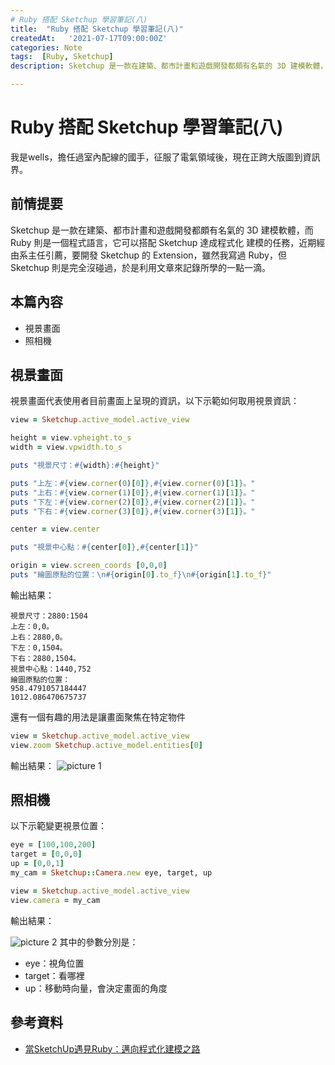 ```yaml
---
# Ruby 搭配 Sketchup 學習筆記(八)
title:  "Ruby 搭配 Sketchup 學習筆記(八)"
createdAt:   '2021-07-17T09:00:00Z'
categories: Note
tags:  [Ruby, Sketchup]
description: Sketchup 是一款在建築、都市計畫和遊戲開發都頗有名氣的 3D 建模軟體，而 Ruby 則是一個程式語言，它可以搭配 Sketchup 達成程式化 建模的任務，近期經由系主任引薦，要開發 Sketchup 的 Extension，雖然我寫過 Ruby，但 Sketchup 則是完全沒碰過，於是利用文章來記錄所學的一點一滴。本篇內容 1. 視景畫面 2. 照相機

---
```

# Ruby 搭配 Sketchup 學習筆記(八)

我是wells，擔任過室內配線的國手，征服了電氣領域後，現在正跨大版圖到資訊界。
## 前情提要
Sketchup 是一款在建築、都市計畫和遊戲開發都頗有名氣的 3D 建模軟體，而 Ruby 則是一個程式語言，它可以搭配 Sketchup 達成程式化 建模的任務，近期經由系主任引薦，要開發 Sketchup 的 Extension，雖然我寫過 Ruby，但 Sketchup 則是完全沒碰過，於是利用文章來記錄所學的一點一滴。

## 本篇內容
- 視景畫面
- 照相機

## 視景畫面
視景畫面代表使用者目前畫面上呈現的資訊，以下示範如何取用視景資訊：
```ruby
view = Sketchup.active_model.active_view

height = view.vpheight.to_s
width = view.vpwidth.to_s

puts "視景尺寸：#{width}:#{height}"

puts "上左：#{view.corner(0)[0]},#{view.corner(0)[1]}。"
puts "上右：#{view.corner(1)[0]},#{view.corner(1)[1]}。"
puts "下左：#{view.corner(2)[0]},#{view.corner(2)[1]}。"
puts "下右：#{view.corner(3)[0]},#{view.corner(3)[1]}。"

center = view.center

puts "視景中心點：#{center[0]},#{center[1]}"

origin = view.screen_coords [0,0,0]
puts "繪圖原點的位置：\n#{origin[0].to_f}\n#{origin[1].to_f}"
```
輸出結果：
```
視景尺寸：2880:1504
上左：0,0。
上右：2880,0。
下左：0,1504。
下右：2880,1504。
視景中心點：1440,752
繪圖原點的位置：
958.4791057184447
1012.086470675737
```

還有一個有趣的用法是讓畫面聚焦在特定物件
```ruby
view = Sketchup.active_model.active_view
view.zoom Sketchup.active_model.entities[0]
```
輸出結果：
![picture 1](2021-07-17-Ruby搭配Sketchup學習筆記八-868de5ab300f18db076dd06c07ea63e14403fda724d673e57a78f5f83648f6c8.png)

## 照相機
以下示範變更視景位置：
```ruby
eye = [100,100,200]
target = [0,0,0]
up = [0,0,1]
my_cam = Sketchup::Camera.new eye, target, up

view = Sketchup.active_model.active_view
view.camera = my_cam
```
輸出結果：

![picture 2](2021-07-17-Ruby搭配Sketchup學習筆記八-f3d88690161295af2e9c9cdd8d05126c53b4221fc195073dc6533f7b0aa4b494.png)
其中的參數分別是：
- eye：視角位置
- target：看哪裡
- up：移動時向量，會決定畫面的角度

## 參考資料
- [當SketchUp遇見Ruby：邁向程式化建模之路](https://www.books.com.tw/products/0010683532)
